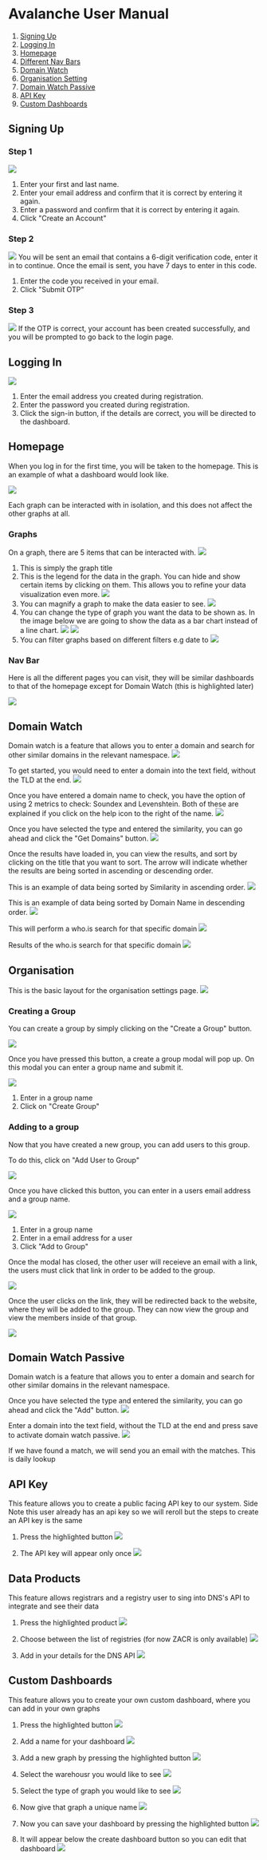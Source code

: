 # Avalanche User Manual
1. [Signing Up](#signing-up)
2. [Logging In](#logging-in)
3. [Homepage](#homepage)
4. [Different Nav Bars](#navbar)
5. [Domain Watch](#domain-watch)
6. [Organisation Setting](#organisation)
7. [Domain Watch Passive](#domain-watch-passive)
8. [API Key](#api-key)
9. [Custom Dashboards](#custom-dashboard)

## Signing Up
### Step 1
![](https://astonmartin.sloththe.dev/isawesome/2d55b0e8-2735-4bf2-8eb6-cc61e441f4d7.png)
1. Enter your first and last name.
2. Enter your email address and confirm that it is correct by entering it again.
3. Enter a password and confirm that it is correct by entering it again.
4. Click "Create an Account"
### Step 2
![](https://astonmartin.sloththe.dev/isawesome/ff662ead-677f-4dec-ba7a-397b502e5688.png)
You will be sent an email that contains a 6-digit verification code, enter it in to continue. Once the email is sent, you have 7 days to enter in this code.
1. Enter the code you received in your email.
2. Click "Submit OTP"
### Step 3
![](https://astonmartin.sloththe.dev/isawesome/a76bc372-903a-4755-8ff4-531b8b7210c4.png)
If the OTP is correct, your account has been created successfully, and you will be prompted to go back to the login page.

## Logging In
![](https://astonmartin.sloththe.dev/isawesome/a00f9dc5-67ca-4492-a984-809f3ad1c53e.png)
1. Enter the email address you created during registration.
2. Enter the password you created during registration.
3. Click the sign-in button, if the details are correct, you will be directed to the dashboard.

## Homepage
When you log in for the first time, you will be taken to the homepage. This is an example of what a dashboard would look like.

![](https://github.com/COS301-SE-2023/Avalanche/assets/77788584/afcb4263-6c48-4f9f-b77d-f5a2f5589a2a)

Each graph can be interacted with in isolation, and this does not affect the other graphs at all.

### Graphs
On a graph, there are 5 items that can be interacted with.
![](https://github.com/COS301-SE-2023/Avalanche/assets/77788584/4ec5a6c0-fb32-4793-b062-68c10fdc346e)
1. This is simply the graph title
2. This is the legend for the data in the graph. You can hide and show certain items by clicking on them. This allows you to refine your data visualization even more.
   ![](https://github.com/COS301-SE-2023/Avalanche/assets/77788584/2adc2296-deb8-45a1-9e9c-e746771301fd)
3. You can magnify a graph to make the data easier to see.
   ![](https://github.com/COS301-SE-2023/Avalanche/assets/77788584/ae3cdda5-cc68-4786-a5f4-e34ac722f48c)
4. You can change the type of graph you want the data to be shown as. In the image below we are going to show the data as a bar chart instead of a line chart.
   ![](https://github.com/COS301-SE-2023/Avalanche/assets/77788584/37625bb7-a707-4cc2-890b-ed30a8242b20)
   ![](https://github.com/COS301-SE-2023/Avalanche/assets/77788584/cd0bd6a0-da0c-4066-8fb8-8a964d867fd3)
6. You can filter graphs based on different filters e.g date to
   ![](https://github.com/COS301-SE-2023/Avalanche/assets/77788584/202b9c38-b16c-412d-882a-c67665c2f62b)

### Nav Bar
Here is all the different pages you can visit, they will be similar dashboards to that of the homepage except for Domain Watch (this is highlighted later)

![](https://github.com/COS301-SE-2023/Avalanche/assets/77788584/e0190af0-2355-4d17-84e6-bacbd1ebe383)


## Domain Watch
Domain watch is a feature that allows you to enter a domain and search for other similar domains in the relevant namespace.
![](https://astonmartin.sloththe.dev/isawesome/fae78b2c-972c-44df-bdab-ad9b7586b31c.png)

To get started, you would need to enter a domain into the text field, without the TLD at the end.
![](https://astonmartin.sloththe.dev/isawesome/648cf14c-cd5e-4299-83ad-884d7b5951f9.png)

Once you have entered a domain name to check, you have the option of using 2 metrics to check: Soundex and Levenshtein. Both of these are explained if you click on the help icon to the right of the name.
![](https://astonmartin.sloththe.dev/isawesome/d2a1d670-d0d4-4b24-81c0-717cdea02f7d.png)

Once you have selected the type and entered the similarity, you can go ahead and click the "Get Domains" button.
![](https://astonmartin.sloththe.dev/isawesome/28594c26-3f4a-49dc-a389-8b57aba0599c.png)

Once the results have loaded in, you can view the results, and sort by clicking on the title that you want to sort. The arrow will indicate whether the results are being sorted in ascending or descending order.

This is an example of data being sorted by Similarity in ascending order.
![](https://github.com/COS301-SE-2023/Avalanche/assets/77788584/ea406e29-e0aa-4d0c-a537-f99f26a40b9c)

This is an example of data being sorted by Domain Name in descending order.
![](https://github.com/COS301-SE-2023/Avalanche/assets/77788584/ea6614ec-67e1-4f9d-818e-7eb9cdef7542)

This will perform a who.is search for that specific domain
![](https://github.com/COS301-SE-2023/Avalanche/assets/77788584/94784bb4-2633-40fd-94e9-d795a45698ac)

Results of the who.is search for that specific domain
![](https://github.com/COS301-SE-2023/Avalanche/assets/77788584/08317100-1317-4298-945d-0f03f1575374)

## Organisation
This is the basic layout for the organisation settings page.
![](https://astonmartin.sloththe.dev/isawesome/4aa4cd48-531c-4c07-99e5-01f1a368bd06.png)

### Creating a Group
You can create a group by simply clicking on the "Create a Group" button.

![](https://astonmartin.sloththe.dev/isawesome/58066248-42ff-4596-a215-dff3129b1b28.png)

Once you have pressed this button, a create a group modal will pop up. On this modal you can enter a group name and submit it.

![](https://astonmartin.sloththe.dev/isawesome/00f1fb22-4d79-4a64-8ac8-fcd289cac26a.png)

1. Enter in a group name
2. Click on "Create Group"

### Adding to a group
Now that you have created a new group, you can add users to this group.

To do this, click on "Add User to Group"

![](https://astonmartin.sloththe.dev/isawesome/342a36cd-d836-4a9d-a79b-c8d55640efb9.png)

Once you have clicked this button, you can enter in a users email address and a group name.

![](https://astonmartin.sloththe.dev/isawesome/b655ac76-a862-44c7-9ecb-8bc62d41464e.png)

1. Enter in a group name
2. Enter in a email address for a user
3. Click "Add to Group"

Once the modal has closed, the other user will receieve an email with a link, the users must click that link in order to be added to the group.

![](https://astonmartin.sloththe.dev/isawesome/03f00155-d8b4-4da1-8f25-47a3b354d003.png)

Once the user clicks on the link, they will be redirected back to the website, where they will be added to the group. They can now view the group and view the members inside of that group.

![](https://astonmartin.sloththe.dev/isawesome/720e185a-57d9-4020-88e3-d82d0c81864d.png)

## Domain Watch Passive
Domain watch is a feature that allows you to enter a domain and search for other similar domains in the relevant namespace.

Once you have selected the type and entered the similarity, you can go ahead and click the "Add" button.
![](https://github.com/COS301-SE-2023/Avalanche/assets/77788584/7f573266-d787-42dd-87e5-35e96cfcd7bb)

Enter a domain into the text field, without the TLD at the end and press save to activate domain watch passive.
![](https://github.com/COS301-SE-2023/Avalanche/assets/77788584/e2c12882-1093-404c-8823-db43e3601186)

If we have found a match, we will send you an email with the matches. This is daily lookup

## API Key
This feature allows you to create a public facing API key to our system. 
Side Note this user already has an api key so we will reroll but the steps to create an API key is the same

1. Press the highlighted button
![](https://github.com/COS301-SE-2023/Avalanche/assets/77788584/fb3eda59-9c45-4957-89b0-4e6a93981a16)

2. The API key will appear only once 
![](https://github.com/COS301-SE-2023/Avalanche/assets/77788584/d7121917-a53e-4f9a-9aac-2e04ccd84dfd)

## Data Products
This feature allows registrars and a registry user to sing into DNS's API to integrate and see their data

1. Press the highlighted product
![](https://github.com/COS301-SE-2023/Avalanche/assets/77788584/9c394d02-3047-4e63-a47a-a708ac746565)

2. Choose between the list of registries (for now ZACR is only available)
![](https://github.com/COS301-SE-2023/Avalanche/assets/77788584/46bb474f-0be8-4466-be88-1be72efe9277)

3. Add in your details for the DNS API
![](https://github.com/COS301-SE-2023/Avalanche/assets/77788584/997ca785-3483-4256-ae1c-a497ffdabd29)

## Custom Dashboards
This feature allows you to create your own custom dashboard, where you can add in your own graphs

1. Press the highlighted button
![](https://github.com/COS301-SE-2023/Avalanche/assets/77788584/c5ab1199-b5ca-4722-9760-6f6c7a8b2d61)

2. Add a name for your dashboard
![](https://github.com/COS301-SE-2023/Avalanche/assets/77788584/11a59eab-c48b-4a3e-aa94-52d1797ddeb5)

3. Add a new graph by pressing the highlighted button
![](https://github.com/COS301-SE-2023/Avalanche/assets/77788584/0a3f315b-9ffa-4cdc-8b4e-ae48f490f389)

4. Select the warehousr you would like to see
![](https://github.com/COS301-SE-2023/Avalanche/assets/77788584/af38ea27-4450-4b32-a603-826ddbff500d)

5. Select the type of graph you would like to see
![](https://github.com/COS301-SE-2023/Avalanche/assets/77788584/1e197003-5e4e-4f89-9a04-5ffe6b16e7fd)

6. Now give that graph a unique name
![](https://github.com/COS301-SE-2023/Avalanche/assets/77788584/e15e4125-08de-4b5e-b74f-d5100c206607)

7. Now you can save your dashboard by pressing the highlighted button
 ![](https://github.com/COS301-SE-2023/Avalanche/assets/77788584/b2504327-a6f8-45b5-959b-9a5925699fb1)
 
8. It will appear below the create dashboard button so you can edit that dashboard
![](https://github.com/COS301-SE-2023/Avalanche/assets/77788584/44a7bb7a-1943-4b1f-bc09-cc74271043ee)
 
